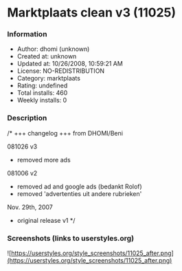 # Marktplaats clean v3 (11025)

### Information
- Author: dhomi (unknown)
- Created at: unknown
- Updated at: 10/26/2008, 10:59:21 AM
- License: NO-REDISTRIBUTION
- Category: marktplaats
- Rating: undefined
- Total installs: 460
- Weekly installs: 0


### Description
/* +++ changelog +++
from DHOMI/Beni

081026 v3
- removed more ads

081006 v2
- removed ad and google ads (bedankt Rolof)
- removed 'advertenties uit andere rubrieken'

Nov. 29th, 2007
- original release v1
*/


### Screenshots (links to userstyles.org)
![https://userstyles.org/style_screenshots/11025_after.png](https://userstyles.org/style_screenshots/11025_after.png)


